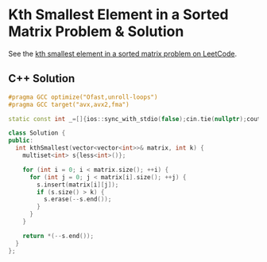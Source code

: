 # Kth Smallest Element in a Sorted Matrix Problem & Solution

See the [kth smallest element in a sorted matrix problem on LeetCode](https://leetcode.com/problems/kth-smallest-element-in-a-sorted-matrix).

## C++ Solution

```cpp
#pragma GCC optimize("Ofast,unroll-loops")
#pragma GCC target("avx,avx2,fma")

static const int _=[]{ios::sync_with_stdio(false);cin.tie(nullptr);cout.tie(nullptr);return 0;}();

class Solution {
public:
  int kthSmallest(vector<vector<int>>& matrix, int k) {
    multiset<int> s{less<int>()};

    for (int i = 0; i < matrix.size(); ++i) {
      for (int j = 0; j < matrix[i].size(); ++j) {
        s.insert(matrix[i][j]);
        if (s.size() > k) {
          s.erase(--s.end());
        }
      }
    }

    return *(--s.end());
  }
};
```
